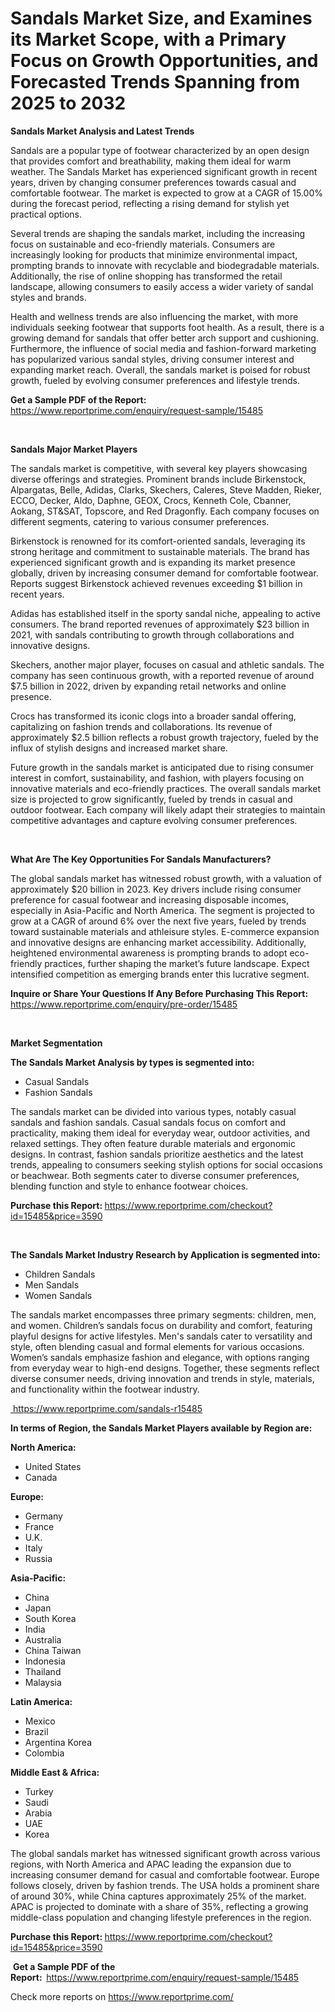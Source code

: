 <p><h1>Sandals Market Size, and Examines its Market Scope, with a Primary Focus on Growth Opportunities, and Forecasted Trends Spanning from 2025 to 2032</h1></p><p><strong>Sandals Market Analysis and Latest Trends</strong></p>
<p><p>Sandals are a popular type of footwear characterized by an open design that provides comfort and breathability, making them ideal for warm weather. The Sandals Market has experienced significant growth in recent years, driven by changing consumer preferences towards casual and comfortable footwear. The market is expected to grow at a CAGR of 15.00% during the forecast period, reflecting a rising demand for stylish yet practical options.</p><p>Several trends are shaping the sandals market, including the increasing focus on sustainable and eco-friendly materials. Consumers are increasingly looking for products that minimize environmental impact, prompting brands to innovate with recyclable and biodegradable materials. Additionally, the rise of online shopping has transformed the retail landscape, allowing consumers to easily access a wider variety of sandal styles and brands.</p><p>Health and wellness trends are also influencing the market, with more individuals seeking footwear that supports foot health. As a result, there is a growing demand for sandals that offer better arch support and cushioning. Furthermore, the influence of social media and fashion-forward marketing has popularized various sandal styles, driving consumer interest and expanding market reach. Overall, the sandals market is poised for robust growth, fueled by evolving consumer preferences and lifestyle trends.</p></p>
<p><strong>Get a Sample PDF of the Report:&nbsp;</strong> <a href="https://www.reportprime.com/enquiry/request-sample/15485?utm_campaign=3578&utm_medium=2&utm_source=Github&utm_content=ia&utm_term=20032025&utm_id=sandals">https://www.reportprime.com/enquiry/request-sample/15485</a></p>
<p>&nbsp;</p>
<p><strong>Sandals Major Market Players</strong></p>
<p><p>The sandals market is competitive, with several key players showcasing diverse offerings and strategies. Prominent brands include Birkenstock, Alpargatas, Belle, Adidas, Clarks, Skechers, Caleres, Steve Madden, Rieker, ECCO, Decker, Aldo, Daphne, GEOX, Crocs, Kenneth Cole, Cbanner, Aokang, ST&SAT, Topscore, and Red Dragonfly. Each company focuses on different segments, catering to various consumer preferences.</p><p>Birkenstock is renowned for its comfort-oriented sandals, leveraging its strong heritage and commitment to sustainable materials. The brand has experienced significant growth and is expanding its market presence globally, driven by increasing consumer demand for comfortable footwear. Reports suggest Birkenstock achieved revenues exceeding $1 billion in recent years.</p><p>Adidas has established itself in the sporty sandal niche, appealing to active consumers. The brand reported revenues of approximately $23 billion in 2021, with sandals contributing to growth through collaborations and innovative designs.</p><p>Skechers, another major player, focuses on casual and athletic sandals. The company has seen continuous growth, with a reported revenue of around $7.5 billion in 2022, driven by expanding retail networks and online presence.</p><p>Crocs has transformed its iconic clogs into a broader sandal offering, capitalizing on fashion trends and collaborations. Its revenue of approximately $2.5 billion reflects a robust growth trajectory, fueled by the influx of stylish designs and increased market share.</p><p>Future growth in the sandals market is anticipated due to rising consumer interest in comfort, sustainability, and fashion, with players focusing on innovative materials and eco-friendly practices. The overall sandals market size is projected to grow significantly, fueled by trends in casual and outdoor footwear. Each company will likely adapt their strategies to maintain competitive advantages and capture evolving consumer preferences.</p></p>
<p>&nbsp;</p>
<p><strong>What Are The Key Opportunities For Sandals Manufacturers?</strong></p>
<p><p>The global sandals market has witnessed robust growth, with a valuation of approximately $20 billion in 2023. Key drivers include rising consumer preference for casual footwear and increasing disposable incomes, especially in Asia-Pacific and North America. The segment is projected to grow at a CAGR of around 6% over the next five years, fueled by trends toward sustainable materials and athleisure styles. E-commerce expansion and innovative designs are enhancing market accessibility. Additionally, heightened environmental awareness is prompting brands to adopt eco-friendly practices, further shaping the market’s future landscape. Expect intensified competition as emerging brands enter this lucrative segment.</p></p>
<p><strong>Inquire or Share Your Questions If Any Before Purchasing This Report:</strong> <a href="https://www.reportprime.com/enquiry/pre-order/15485?utm_campaign=3578&utm_medium=2&utm_source=Github&utm_content=ia&utm_term=20032025&utm_id=sandals">https://www.reportprime.com/enquiry/pre-order/15485</a></p>
<p>&nbsp;</p>
<p><strong>Market Segmentation</strong></p>
<p><strong>The Sandals Market Analysis by types is segmented into:</strong></p>
<p><ul><li>Casual Sandals</li><li>Fashion Sandals</li></ul></p>
<p><p>The sandals market can be divided into various types, notably casual sandals and fashion sandals. Casual sandals focus on comfort and practicality, making them ideal for everyday wear, outdoor activities, and relaxed settings. They often feature durable materials and ergonomic designs. In contrast, fashion sandals prioritize aesthetics and the latest trends, appealing to consumers seeking stylish options for social occasions or beachwear. Both segments cater to diverse consumer preferences, blending function and style to enhance footwear choices.</p></p>
<p><strong>Purchase this Report:&nbsp;</strong><a href="https://www.reportprime.com/checkout?id=15485&price=3590&utm_campaign=3578&utm_medium=2&utm_source=Github&utm_content=ia&utm_term=20032025&utm_id=sandals">https://www.reportprime.com/checkout?id=15485&price=3590</a></p>
<p>&nbsp;</p>
<p><strong>The Sandals Market Industry Research by Application is segmented into:</strong></p>
<p><ul><li>Children Sandals</li><li>Men Sandals</li><li>Women Sandals</li></ul></p>
<p><p>The sandals market encompasses three primary segments: children, men, and women. Children’s sandals focus on durability and comfort, featuring playful designs for active lifestyles. Men's sandals cater to versatility and style, often blending casual and formal elements for various occasions. Women’s sandals emphasize fashion and elegance, with options ranging from everyday wear to high-end designs. Together, these segments reflect diverse consumer needs, driving innovation and trends in style, materials, and functionality within the footwear industry.</p></p>
<p><a href="https://www.reportprime.com/sandals-r15485?utm_campaign=3578&utm_medium=2&utm_source=Github&utm_content=ia&utm_term=20032025&utm_id=sandals">&nbsp;https://www.reportprime.com/sandals-r15485</a></p>
<p><strong>In terms of Region, the Sandals Market Players available by Region are:</strong></p>
<p>
    <p> <strong> North America: </strong>
        <ul>
            <li>United States</li>
            <li>Canada</li>
        </ul>
        </p> 
    <p> <strong> Europe: </strong>
        <ul>
            <li>Germany</li>
            <li>France</li>
            <li>U.K.</li>
            <li>Italy</li>
            <li>Russia</li>
        </ul>
        </p> 
    <p> <strong> Asia-Pacific: </strong>
        <ul>
            <li>China</li>
            <li>Japan</li>
            <li>South Korea</li>
            <li>India</li>
            <li>Australia</li>
            <li>China Taiwan</li>
            <li>Indonesia</li>
            <li>Thailand</li>
            <li>Malaysia</li>
        </ul>
        </p> 
    <p> <strong> Latin America: </strong>
        <ul>
            <li>Mexico</li>
            <li>Brazil</li>
            <li>Argentina Korea</li>
            <li>Colombia</li>
        </ul>
        </p> 
    <p> <strong> Middle East & Africa: </strong>
        <ul>
            <li>Turkey</li>
            <li>Saudi</li>
            <li>Arabia</li>
            <li>UAE</li>
            <li>Korea</li>
        </ul>
    </p>
    </p>
<p><p>The global sandals market has witnessed significant growth across various regions, with North America and APAC leading the expansion due to increasing consumer demand for casual and comfortable footwear. Europe follows closely, driven by fashion trends. The USA holds a prominent share of around 30%, while China captures approximately 25% of the market. APAC is projected to dominate with a share of 35%, reflecting a growing middle-class population and changing lifestyle preferences in the region.</p></p>
<p><strong>Purchase this Report: </strong><a href="https://www.reportprime.com/checkout?id=15485&price=3590&utm_campaign=3578&utm_medium=2&utm_source=Github&utm_content=ia&utm_term=20032025&utm_id=sandals">https://www.reportprime.com/checkout?id=15485&price=3590</a></p>
<p>&nbsp;<strong>Get a Sample PDF of the Report:&nbsp;&nbsp;</strong><a href="https://www.reportprime.com/enquiry/request-sample/15485?utm_campaign=3578&utm_medium=2&utm_source=Github&utm_content=ia&utm_term=20032025&utm_id=sandals">https://www.reportprime.com/enquiry/request-sample/15485</a></p>
<p><strong></strong></p>
<p>Check more reports on <a href="https://www.reportprime.com/?utm_campaign=3578&utm_medium=2&utm_source=Github&utm_content=ia&utm_term=20032025&utm_id=sandals">https://www.reportprime.com/</a></p>